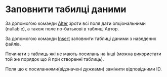 # Заповнити табилці даними 

За допомогою команди [Alter](https://www.w3schools.com/sql/sql_alter.asp) зроти всі поля дати опціональними (nullable), а також поле по-батькові в таблиці Автор.


За допомогою команди [Insert](https://www.w3schools.com/sql/sql_insert.asp) заповнити таблиці даними з наведених файлів.

Починати з таблиць які не мають посилань на інші (можна використати той же порядок що й при створенні таблиць).

Поля що є посиланнями(відзначені дужками) замінити відповідними ID.